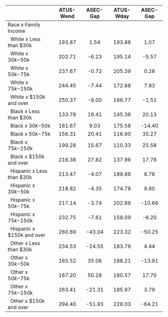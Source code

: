 
|                      |    ATUS-Wend |     ASEC-Gap |    ATUS-Wday |     ASEC-Gap |
| -------------------- | :----------: | :----------: | :----------: | :----------: |
| Race x Family Income |              |              |              |              |
| &nbsp;&nbsp;White x Less than $30k |       193.87 |         1.54 |       193.88 |         1.07 |
| &nbsp;&nbsp;White x $30k-$50k |       202.71 |        -6.23 |       195.14 |        -5.57 |
| &nbsp;&nbsp;White x $50k-$75k |       237.67 |        -0.72 |       205.39 |         0.28 |
| &nbsp;&nbsp;White x $75k-$150k |       244.45 |        -7.44 |       172.68 |         7.93 |
| &nbsp;&nbsp;White x $150k and over |       250.37 |        -8.00 |       166.77 |        -1.51 |
| &nbsp;&nbsp;Black x Less than $30k |       133.78 |        19.41 |       145.36 |        20.13 |
| &nbsp;&nbsp;Black x $30k-$50k |       161.67 |         9.03 |       175.58 |       -14.40 |
| &nbsp;&nbsp;Black x $50k-$75k |       156.31 |        20.41 |       116.90 |        35.27 |
| &nbsp;&nbsp;Black x $75k-$150k |       199.28 |        15.67 |       110.33 |        25.58 |
| &nbsp;&nbsp;Black x $150k and over |       216.38 |        27.82 |       137.96 |        17.78 |
| &nbsp;&nbsp;Hispanic x Less than $30k |       213.47 |        -4.07 |       189.88 |         8.76 |
| &nbsp;&nbsp;Hispanic x $30k-$50k |       218.82 |        -4.35 |       174.78 |         9.80 |
| &nbsp;&nbsp;Hispanic x $50k-$75k |       217.14 |        -3.74 |       202.69 |       -10.66 |
| &nbsp;&nbsp;Hispanic x $75k-$150k |       232.75 |        -7.61 |       158.09 |        -6.20 |
| &nbsp;&nbsp;Hispanic x $150k and over |       260.69 |       -43.04 |       223.32 |       -50.25 |
| &nbsp;&nbsp;Other x Less than $30k |       234.53 |       -24.55 |       183.79 |         4.44 |
| &nbsp;&nbsp;Other x $30k-$50k |       165.52 |        35.06 |       188.21 |       -13.91 |
| &nbsp;&nbsp;Other x $50k-$75k |       167.20 |        50.28 |       180.57 |        17.70 |
| &nbsp;&nbsp;Other x $75k-$150k |       263.41 |       -21.31 |       185.97 |         3.79 |
| &nbsp;&nbsp;Other x $150k and over |       294.40 |       -51.93 |       228.03 |       -64.21 |

